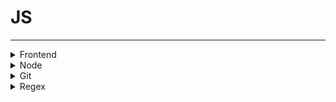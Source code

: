 # JS
* * *
<details><summary>Frontend</summary>

  - []()
  
  </details>
  
<details><summary>Node</summary>

  - Node.js - Lec1. http 모듈로 서버만들기 프로그램 분석 보고서
  - `Err`VSCODE에서 js 파일이 workspace 내부 디렉토리일 경우 ./이 workspace로 잡힘.
  - `Sol`터미널로 cd 후 Node 
  - []()
  
  </details>

<details><summary>Git</summary>

  - [VSCode 첫 푸쉬+](https://somjang.tistory.com/entry/Git-rejected-master-master-non-fast-forward-%ED%95%B4%EA%B2%B0-%EB%B0%A9%EB%B2%95)
  - [VSCOde 깃 연동](https://velog.io/@blair-lee/VSCode%EC%97%90%EC%84%9C-Github-%EC%97%85%EB%A1%9C%EB%93%9C%ED%95%98%EB%8A%94-%EB%B0%A9%EB%B2%95%EC%A7%B1%EC%89%AC%EC%9B%80%E3%85%8B%E3%85%8B)
  - [Git 기본 설정 및 테스트, 기타 정보](https://www.lainyzine.com/ko/article/how-to-set-git-repository-username-and-email/)
  - `Err`remote-local conflict: non-fast-forward
  - [`Sol`](https://devlimk1.tistory.com/147)
  - [non-f-f(force)](https://somjang.tistory.com/entry/Git-rejected-master-master-non-fast-forward-%ED%95%B4%EA%B2%B0-%EB%B0%A9%EB%B2%95)
  - [[Git] ! [rejected] main -> main (non-fast-forward) error](https://velog.io/@kekim20/Git-rejected-main-main-non-fast-forward-error-failed-to-push-some-refs-to-%EC%98%A4%EB%A5%98-%ED%95%B4%EA%B2%B0)
  - [깃허브 non-fast-forward 에러 해결하기](https://velog.io/@rain98/%EA%B9%83%ED%97%88%EB%B8%8C-non-fast-forward-%EC%97%90%EB%9F%AC-%ED%95%B4%EA%B2%B0%ED%95%98%EA%B8%B0)
  - [Git push rejected "non-fast-forward"](https://stackoverflow.com/questions/20467179/git-push-rejected-non-fast-forward)
  - [Git add 취소하기](https://gmlwjd9405.github.io/2018/05/25/git-add-cancle.html)
  - []()
  
  </details>

<details><summary>Regex</summary>

  - [전/후위 탐색](http://minsone.github.io/regex/regexp-lookaround)
  - []()
  
  </details>
